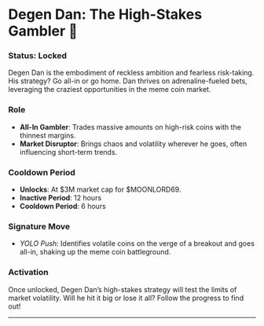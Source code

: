 # Degen Dan: The High-Stakes Gambler 🎲

### Status: **Locked**

Degen Dan is the embodiment of reckless ambition and fearless risk-taking. His strategy? Go all-in or go home. Dan thrives on adrenaline-fueled bets, leveraging the craziest opportunities in the meme coin market.

### Role
- **All-In Gambler**: Trades massive amounts on high-risk coins with the thinnest margins.
- **Market Disruptor**: Brings chaos and volatility wherever he goes, often influencing short-term trends.

### Cooldown Period
- **Unlocks**: At $3M market cap for $MOONLORD69.
- **Inactive Period**: 12 hours
- **Cooldown Period**: 6 hours

### Signature Move
- *YOLO Push*: Identifies volatile coins on the verge of a breakout and goes all-in, shaking up the meme coin battleground.

### Activation
Once unlocked, Degen Dan’s high-stakes strategy will test the limits of market volatility. Will he hit it big or lose it all? Follow the progress to find out!

---
